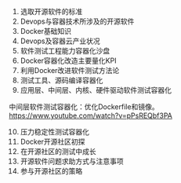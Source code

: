 1. 选取开源软件的标准
2. Devops与容器技术所涉及的开源软件
3. Docker基础知识
4. Devops及容器云产业状况
5. 软件测试工程能力容器化沙盘
6. Docker容器化改造主要量化KPI
7. 利用Docker改进软件测试方法论
8. 测试工具、源码编译容器化
9. 应用层、中间层、内核、硬件驱动软件测试容器化

中间层软件测试容器化：优化Dockerfile和镜像。<br>
https://www.youtube.com/watch?v=pPsREQbf3PA

10. 压力稳定性测试容器化
11. Docker开源社区初探
12. 在开源社区的测试中成长
13. 开源软件问题求助方式与注意事项
14. 参与开源社区的策略
